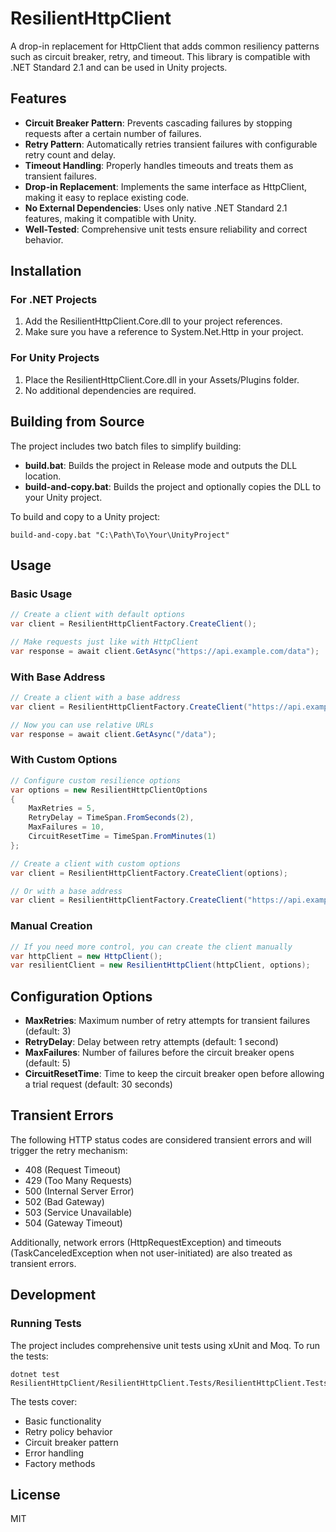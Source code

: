 # ResilientHttpClient

A drop-in replacement for HttpClient that adds common resiliency patterns such as circuit breaker, retry, and timeout. This library is compatible with .NET Standard 2.1 and can be used in Unity projects.

## Features

- **Circuit Breaker Pattern**: Prevents cascading failures by stopping requests after a certain number of failures.
- **Retry Pattern**: Automatically retries transient failures with configurable retry count and delay.
- **Timeout Handling**: Properly handles timeouts and treats them as transient failures.
- **Drop-in Replacement**: Implements the same interface as HttpClient, making it easy to replace existing code.
- **No External Dependencies**: Uses only native .NET Standard 2.1 features, making it compatible with Unity.
- **Well-Tested**: Comprehensive unit tests ensure reliability and correct behavior.

## Installation

### For .NET Projects

1. Add the ResilientHttpClient.Core.dll to your project references.
2. Make sure you have a reference to System.Net.Http in your project.

### For Unity Projects

1. Place the ResilientHttpClient.Core.dll in your Assets/Plugins folder.
2. No additional dependencies are required.

## Building from Source

The project includes two batch files to simplify building:

- **build.bat**: Builds the project in Release mode and outputs the DLL location.
- **build-and-copy.bat**: Builds the project and optionally copies the DLL to your Unity project.

To build and copy to a Unity project:

```
build-and-copy.bat "C:\Path\To\Your\UnityProject"
```

## Usage

### Basic Usage

```csharp
// Create a client with default options
var client = ResilientHttpClientFactory.CreateClient();

// Make requests just like with HttpClient
var response = await client.GetAsync("https://api.example.com/data");
```

### With Base Address

```csharp
// Create a client with a base address
var client = ResilientHttpClientFactory.CreateClient("https://api.example.com");

// Now you can use relative URLs
var response = await client.GetAsync("/data");
```

### With Custom Options

```csharp
// Configure custom resilience options
var options = new ResilientHttpClientOptions
{
    MaxRetries = 5,
    RetryDelay = TimeSpan.FromSeconds(2),
    MaxFailures = 10,
    CircuitResetTime = TimeSpan.FromMinutes(1)
};

// Create a client with custom options
var client = ResilientHttpClientFactory.CreateClient(options);

// Or with a base address
var client = ResilientHttpClientFactory.CreateClient("https://api.example.com", options);
```

### Manual Creation

```csharp
// If you need more control, you can create the client manually
var httpClient = new HttpClient();
var resilientClient = new ResilientHttpClient(httpClient, options);
```

## Configuration Options

- **MaxRetries**: Maximum number of retry attempts for transient failures (default: 3)
- **RetryDelay**: Delay between retry attempts (default: 1 second)
- **MaxFailures**: Number of failures before the circuit breaker opens (default: 5)
- **CircuitResetTime**: Time to keep the circuit breaker open before allowing a trial request (default: 30 seconds)

## Transient Errors

The following HTTP status codes are considered transient errors and will trigger the retry mechanism:

- 408 (Request Timeout)
- 429 (Too Many Requests)
- 500 (Internal Server Error)
- 502 (Bad Gateway)
- 503 (Service Unavailable)
- 504 (Gateway Timeout)

Additionally, network errors (HttpRequestException) and timeouts (TaskCanceledException when not user-initiated) are also treated as transient errors.

## Development

### Running Tests

The project includes comprehensive unit tests using xUnit and Moq. To run the tests:

```
dotnet test ResilientHttpClient/ResilientHttpClient.Tests/ResilientHttpClient.Tests.csproj
```

The tests cover:
- Basic functionality
- Retry policy behavior
- Circuit breaker pattern
- Error handling
- Factory methods

## License

MIT 